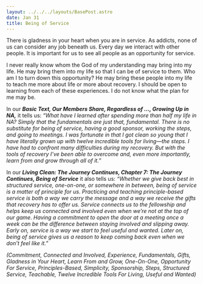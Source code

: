 ```yaml
---
layout: ../../../layouts/BasePost.astro
date: Jan 31
title: Being of Service
---
```

There is gladness in your heart when you are in service. As addicts, none of us can consider any job beneath us. Every day we interact with other people. It is important for us to see all people as an opportunity for service.

I never really know whom the God of my understanding may bring into my life. He may bring them into my life so that I can be of service to them. Who am I to turn down this opportunity? He may bring these people into my life to teach me more about life or more about recovery. I should be open to learning from each of these experiences. I do not know what the plan for me may be.

In our ***Basic Text, Our Members Share, Regardless of ..., Growing Up in NA,*** it tells us: *“What have I learned after spending more than half my life in NA? Simply that the fundamentals are just that, fundamental. There is no substitute for being of service, having a good sponsor, working the steps, and going to meetings. I was fortunate in that I got clean so young that I have literally grown up with twelve incredible tools for living—the steps. I have had to confront many difficulties during my recovery. But with the tools of recovery I’ve been able to overcome and, even more importantly, learn from and grow through all of it.”*

In our ***Living Clean: The Journey Continues, Chapter 7: The Journey Continues, Being of Service*** it also tells us: *“Whether we give back best in structured service, one-on-one, or somewhere in between, being of service is a matter of principle for us. Practicing and teaching principle-based service is both a way we carry the message and a way we receive the gifts that recovery has to offer us. Service connects us to the fellowship and helps keep us connected and involved even when we’re not at the top of our game. Having a commitment to open the door at a meeting once a week can be the difference between staying involved and slipping away. Early on, service is a way we start to feel useful and wanted. Later on, being of service gives us a reason to keep coming back even when we don’t feel like it.”*

*(Commitment, Connected and Involved, Experience, Fundamentals, Gifts, Gladness in Your Heart, Learn From and Grow, One-On-One, Opportunity For Service, Principles-Based, Simplicity, Sponsorship, Steps, Structured Service, Teachable, Twelve Incredible Tools For Living, Useful and Wanted)*